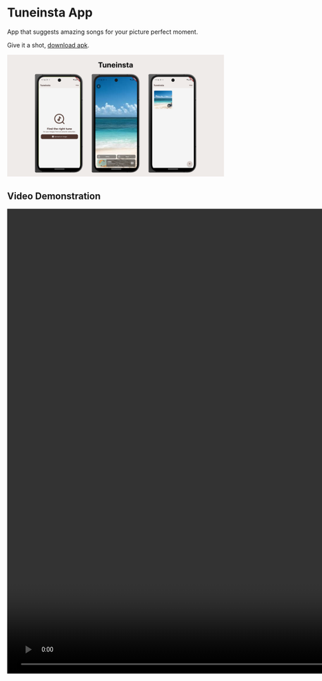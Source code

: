 # Tuneinsta App

App that suggests amazing songs for your picture perfect moment.

Give it a shot, [download apk](screengrabs/app-release.apk).

![Screen shorts](screengrabs/image.png)

## Video Demonstration

<video width="1920" height="1080" controls>
  <source src="./screengrabs/video.mov" type="video/mp4">
</video>